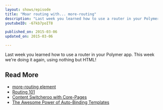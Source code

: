 ```yaml
---
layout: shows/episode
title: "Moar routing with... more-routing"
description: "Last week you learned how to use a router in your Polymer app. This week we're doing it again, using nothing but HTML!"
youtubeID: -67kb7poIT8

published_on: 2015-03-06
updated_on: 2015-03-06

---
```


Last week you learned how to use a router in your Polymer app. This week we're doing it again, using nothing but HTML!

## Read More

- [more-routing element](https://github.com/polymore/more-routing)
- [Routing 101](/web/shows/polycasts/season-2/routing-101)
- [Content Switcheroo with Core-Pages](/web/shows/polycasts/season-2/content-switcheroo)
- [The Awesome Power of Auto-Binding Templates](/web/shows/polycasts/season-2/awesome-power-of-auto-binding)
